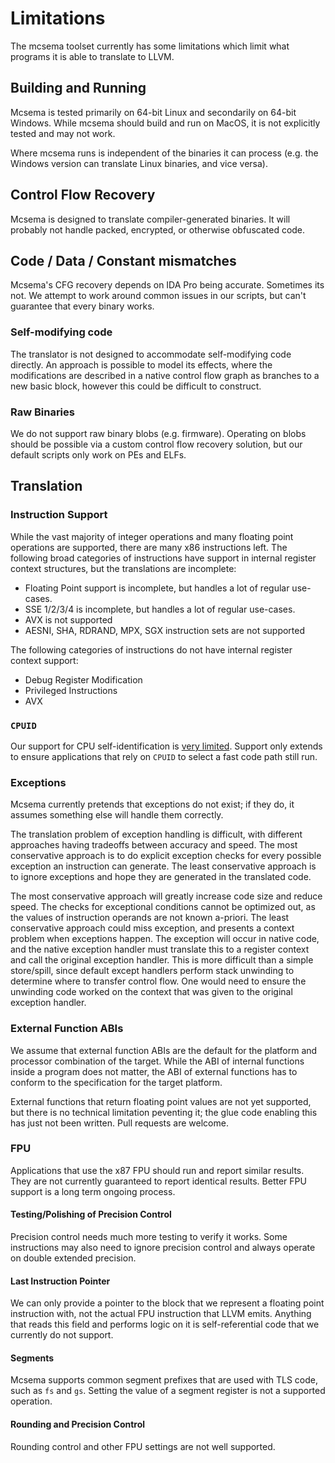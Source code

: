 # Limitations 

The mcsema toolset currently has some limitations which limit what programs it is able to translate to LLVM. 

## Building and Running

Mcsema is tested primarily on 64-bit Linux and secondarily on 64-bit Windows. While mcsema should build and run on MacOS, it is not explicitly tested and may not work.

Where mcsema runs is independent of the binaries it can process (e.g. the Windows version can translate Linux binaries, and vice versa).

## Control Flow Recovery

Mcsema is designed to translate compiler-generated binaries. It will probably not handle packed, encrypted, or otherwise obfuscated code.

## Code / Data / Constant mismatches

Mcsema's CFG recovery depends on IDA Pro being accurate. Sometimes its not. We attempt to work around common issues in our scripts, but can't guarantee that every binary works.

### Self-modifying code

The translator is not designed to accommodate self-modifying code directly. An approach is possible to model its effects, where the modifications are described in a native control flow graph as branches to a new basic block, however this could be difficult to construct. 

### Raw Binaries

We do not support raw binary blobs (e.g. firmware). Operating on blobs should be possible via a custom control flow recovery solution, but our default scripts only work on PEs and ELFs.

## Translation

### Instruction Support

While the vast majority of integer operations and many floating point operations are supported, there are many x86 instructions left. The following broad categories of instructions have support in internal register context structures, but the translations are incomplete:

- Floating Point support is incomplete, but handles a lot of regular use-cases.
- SSE 1/2/3/4 is incomplete, but handles a lot of regular use-cases.
- AVX is not supported
- AESNI, SHA, RDRAND, MPX, SGX instruction sets are not supported

The following categories of instructions do not have internal register context support:

- Debug Register Modification
- Privileged Instructions
- AVX

### `CPUID`

Our support for CPU self-identification is [very limited](https://github.com/trailofbits/mcsema/blob/master/mcsema/Arch/X86/Semantics/Misc.cpp). Support only extends to ensure applications that rely on `CPUID` to select a fast code path still run.

### Exceptions

Mcsema currently pretends that exceptions do not exist; if they do, it assumes something else will handle them correctly.

The translation problem of exception handling is difficult, with different approaches having tradeoffs between accuracy and speed. The most conservative approach is to do explicit exception checks for every possible exception an instruction can generate. The least conservative approach is to ignore exceptions and hope they are generated in the translated code.

The most conservative approach will greatly increase code size and reduce speed. The checks for exceptional conditions cannot be optimized out, as the values of instruction operands are not known a-priori. The least conservative approach could miss exception, and presents a context problem when exceptions happen. The exception will occur in native code, and the native exception handler must translate this to a register context and call the original exception handler. This is more difficult than a simple store/spill, since default except handlers perform stack unwinding to determine where to transfer control flow. One would need to ensure the unwinding code worked on the context that was given to the original exception handler.

### External Function ABIs

We assume that external function ABIs are the default for the platform and processor combination of the target. While the ABI of internal functions inside a program does not matter, the ABI of external functions has to conform to the specification for the target platform. 

External functions that return floating point values are not yet supported, but there is no technical limitation peventing it; the glue code enabling this has just not been written. Pull requests are welcome.

### FPU

Applications that use the x87 FPU should run and report similar results. They are not currently guaranteed to report identical results. Better FPU support is a long term ongoing process.

#### Testing/Polishing of Precision Control 

Precision control needs much more testing to verify it works. Some instructions may also need to ignore precision control and always operate on double extended precision.

#### Last Instruction Pointer 

We can only provide a pointer to the block that we represent a floating point instruction with, not the actual FPU instruction that LLVM emits. Anything that reads this field and performs logic on it is self-referential code that we currently do not support.

#### Segments 

Mcsema supports common segment prefixes that are used with TLS code, such as `fs` and `gs`. Setting the value of a segment register is not a supported operation.

#### Rounding and Precision Control

Rounding control and other FPU settings are not well supported.

